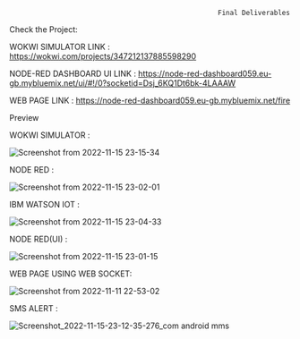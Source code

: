                                                         Final Deliverables

Check the Project:

WOKWI SIMULATOR LINK : https://wokwi.com/projects/347212137885598290

NODE-RED DASHBOARD UI LINK : https://node-red-dashboard059.eu-gb.mybluemix.net/ui/#!/0?socketid=Dsj_6KQ1Dt6bk-4LAAAW

WEB PAGE LINK : https://node-red-dashboard059.eu-gb.mybluemix.net/fire


Preview 


WOKWI SIMULATOR :


![Screenshot from 2022-11-15 23-15-34](https://user-images.githubusercontent.com/71424761/201992456-3744b503-89b8-40a6-a09c-4515b0650ff8.png)


NODE RED :


![Screenshot from 2022-11-15 23-02-01](https://user-images.githubusercontent.com/71424761/201992656-fd6951f0-4f98-410d-bacd-233163e8c911.png)


IBM WATSON IOT :


![Screenshot from 2022-11-15 23-04-33](https://user-images.githubusercontent.com/71424761/201992741-cee6225b-2615-4108-bfb7-4dfe0b359097.png)


NODE RED(UI) :


![Screenshot from 2022-11-15 23-01-15](https://user-images.githubusercontent.com/71424761/201992944-5c3a2ebe-496e-41ce-a861-861f81c37136.png)


WEB PAGE USING WEB SOCKET:


![Screenshot from 2022-11-11 22-53-02](https://user-images.githubusercontent.com/71424761/201993605-256aa22d-8b45-4753-8c20-8b64e5ee8e07.png)


SMS ALERT :


![Screenshot_2022-11-15-23-12-35-276_com android mms](https://user-images.githubusercontent.com/71424761/201993891-db1c9c04-2e37-4d7b-a14c-0af7825d207c.jpg)

